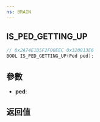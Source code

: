```yaml
---
ns: BRAIN
---
```

## IS_PED_GETTING_UP

```c
// 0x2A74E1D5F2F00EEC 0x320813E6
BOOL IS_PED_GETTING_UP(Ped ped);
```


## 參數
* **ped**: 

## 返回值
